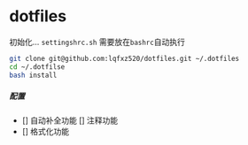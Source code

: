 # dotfiles

初始化...
`settingshrc.sh` 需要放在`bashrc`自动执行

```bash
git clone git@github.com:lqfxz520/dotfiles.git ~/.dotfiles
cd ~/.dotfilse
bash install
```

##### 配置

- [] 自动补全功能 [] 注释功能
- [] 格式化功能
